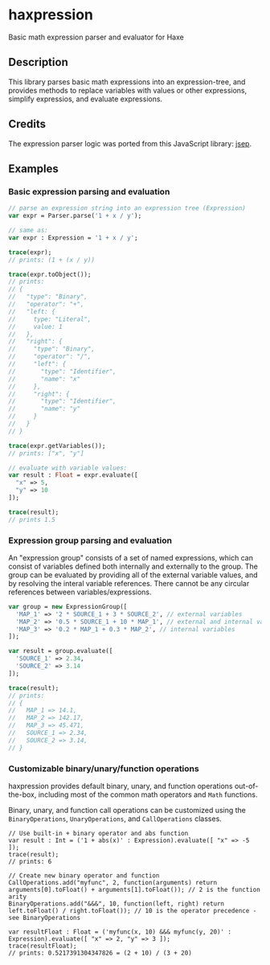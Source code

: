 # haxpression

Basic math expression parser and evaluator for Haxe

## Description

This library parses basic math expressions into an expression-tree, and
provides methods to replace variables with values or other expressions,
simplify expressios, and evaluate expressions.

## Credits

The expression parser logic was ported from this JavaScript library:
[jsep](http://jsep.from.so/).

## Examples

### Basic expression parsing and evaluation

```haxe
// parse an expression string into an expression tree (Expression)
var expr = Parser.parse('1 + x / y');

// same as:
var expr : Expression = '1 + x / y';

trace(expr);
// prints: (1 + (x / y))

trace(expr.toObject());
// prints:
// {
//   "type": "Binary",
//   "operator": "+",
//   "left: {
//     type: "Literal",
//     value: 1
//   },
//   "right": {
//     "type": "Binary",
//     "operator": "/",
//     "left": {
//       "type": "Identifier",
//       "name": "x"
//     },
//     "right": {
//       "type": "Identifier",
//       "name": "y"
//     }
//   }
// }

trace(expr.getVariables());
// prints: ["x", "y"]

// evaluate with variable values:
var result : Float = expr.evaluate([
  "x" => 5,
  "y" => 10
]);

trace(result);
// prints 1.5
```

### Expression group parsing and evaluation

An "expression group" consists of a set of named expressions, which can
consist of variables defined both internally and externally to the
group.  The group can be evaluated by providing all of the external variable
values, and by resolving the interal variable references.  There cannot
be any circular references between variables/expressions.

```haxe
var group = new ExpressionGroup([
  'MAP_1' => '2 * SOURCE_1 + 3 * SOURCE_2', // external variables
  'MAP_2' => '0.5 * SOURCE_1 + 10 * MAP_1', // external and internal variables
  'MAP_3' => '0.2 * MAP_1 + 0.3 * MAP_2', // internal variables
]);

var result = group.evaluate([
  'SOURCE_1' => 2.34,
  'SOURCE_2' => 3.14
]);

trace(result);
// prints:
// {
//   MAP_1 => 14.1,
//   MAP_2 => 142.17,
//   MAP_3 => 45.471,
//   SOURCE_1 => 2.34,
//   SOURCE_2 => 3.14,
// }
```

### Customizable binary/unary/function operations

haxpression provides default binary, unary, and function operations
out-of-the-box, including most of the common math operators and
`Math` functions.

Binary, unary, and function call operations can be customized using the
`BinaryOperations`, `UnaryOperations`, and `CallOperations` classes.

```
// Use built-in + binary operator and abs function
var result : Int = ('1 + abs(x)' : Expression).evaluate([ "x" => -5 ]);
trace(result);
// prints: 6

// Create new binary operator and function
CallOperations.add("myfunc", 2, function(arguments) return arguments[0].toFloat() + arguments[1].toFloat()); // 2 is the function arity
BinaryOperations.add("&&&", 10, function(left, right) return left.toFloat() / right.toFloat()); // 10 is the operator precedence - see BinaryOperations

var resultFloat : Float = ('myfunc(x, 10) &&& myfunc(y, 20)' : Expression).evaluate([ "x" => 2, "y" => 3 ]);
trace(resultFloat);
// prints: 0.5217391304347826 = (2 + 10) / (3 + 20)
```
